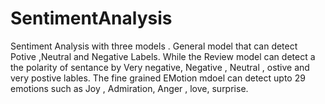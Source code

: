 # SentimentAnalysis
Sentiment Analysis with three models . General model that can detect Potive ,Neutral and Negative Labels. While the Review model can detect a the polarity of sentance by Very negative, Negative , Neutral , ostive and very postive lables. The fine grained EMotion mdoel can detect upto 29 emotions such as Joy , Admiration, Anger , love, surprise.
